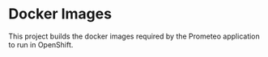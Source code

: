 # Docker Images

This project builds the docker images required by the Prometeo application to run in OpenShift.